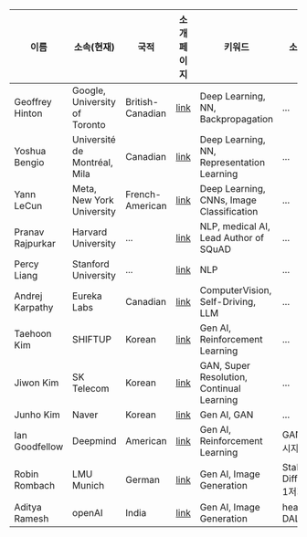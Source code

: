 | 이름             | 소속(현재)                     | 국적              | 소개 페이지   | 키워드         | 소개글        |
| ---------------- | ----------------------------- | ----------------- | --------------- | ------------- | ------------- |
| Geoffrey Hinton  | Google, University of Toronto | British-Canadian | [link](https://www.cs.toronto.edu/~hinton/) | Deep Learning, NN, Backpropagation | ... |
| Yoshua Bengio    | Université de Montréal, Mila  | Canadian         | [link](https://yoshuabengio.org/) | Deep Learning, NN, Representation Learning | ... |
| Yann LeCun       | Meta, New York University     | French-American  | [link](https://yann.lecun.com/) | Deep Learning, CNNs, Image Classification | ... |
| Pranav Rajpurkar | Harvard University            | ...              | [link](https://pranavrajpurkar.com/) | NLP, medical AI, Lead Author of SQuAD| ... |
| Percy Liang      | Stanford University           | ...              | [link](https://cs.stanford.edu/~pliang/) | NLP                              | ... |
| Andrej Karpathy  | Eureka Labs                   | Canadian         | [link](https://karpathy.ai/) | ComputerVision, Self-Driving, LLM            | ... |
| Taehoon Kim      | SHIFTUP                       | Korean           | [link](https://carpedm20.github.io/) | Gen AI, Reinforcement Learning       | ... |
| Jiwon Kim      | SK Telecom                       | Korean           | [link](https://scholar.google.com/citations?user=xhvzHFAAAAAJ&hl=en) | GAN, Super Resolution, Continual Learning       | ... |
| Junho Kim      | Naver                       | Korean           | [link](https://github.com/taki0112) | Gen AI, GAN       | ... |
| Ian Goodfellow      | Deepmind                       | American           | [link](https://carpedm20.github.io/) | Gen AI, Reinforcement Learning       | GAN 창시자 |
| Robin Rombach      | LMU Munich                       | German           | [link](https://scholar.google.com/citations?user=ygdQhrIAAAAJ&hl=en) | Gen AI, Image Generation       | Stable Diffusion 1저자 |
| Aditya Ramesh      | openAI                       | India           | [link](http://adityaramesh.com/about.html) | Gen AI, Image Generation      | head of DALLE |